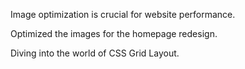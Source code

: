 Image optimization is crucial for website performance.

Optimized the images for the homepage redesign.

Diving into the world of CSS Grid Layout.